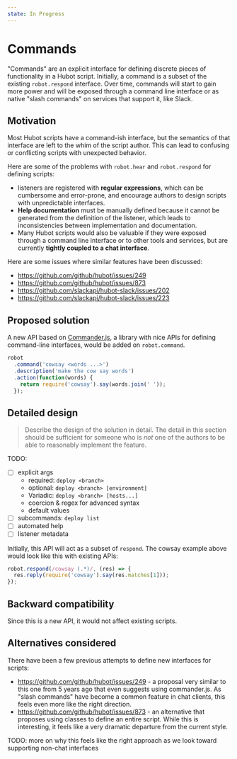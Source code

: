 ```yaml
---
state: In Progress
---
```


# Commands

"Commands" are an explicit interface for defining discrete pieces of functionality in a Hubot script. Initially, a command is a subset of the existing `robot.respond` interface. Over time, commands will start to gain more power and will be exposed through a command line interface or as native "slash commands" on services that support it, like Slack.

## Motivation

Most Hubot scripts have a command-ish interface, but the semantics of that interface are left to the whim of the script author. This can lead to confusing or conflicting scripts with unexpected behavior.

Here are some of the problems with `robot.hear` and `robot.respond` for defining scripts:

- listeners are registered with **regular expressions**, which can be cumbersome and error-prone, and encourage authors to design scripts with unpredictable interfaces.  
- **Help documentation** must be manually defined because it cannot be generated from the definition of the listener, which leads to inconsistencies between implementation and documentation.
- Many Hubot scripts would also be valuable if they were exposed through a command line interface or to other tools and services, but are currently **tightly coupled to a chat interface**.

Here are some issues where similar features have been discussed:

- https://github.com/github/hubot/issues/249
- https://github.com/github/hubot/issues/873
- https://github.com/slackapi/hubot-slack/issues/202
- https://github.com/slackapi/hubot-slack/issues/223

## Proposed solution

A new API based on [Commander.js](https://github.com/tj/commander.js), a library with nice APIs for defining command-line interfaces, would be added on `robot.command`.

```js
robot
  .command('cowsay <words ...>')
  .description('make the cow say words')
  .action(function(words) {
    return require('cowsay').say(words.join(' '));
  });
```

## Detailed design

> Describe the design of the solution in detail. The detail in this section should be sufficient for someone who is *not* one of the authors to be able to reasonably implement the feature.

TODO:

- [ ] explicit args
  - required: `deploy <branch>`
  - optional: `deploy <branch> [environment]`
  - Variadic: `deploy <branch> [hosts...]`
  - coercion & regex for advanced syntax
  - default values
- [ ] subcommands: `deploy list`
- [ ] automated help
- [ ] listener metadata

Initially, this API will act as a subset of `respond`. The cowsay example above would look like this with existing APIs:

```js
robot.respond(/cowsay (.*)/, (res) => {
  res.reply(require('cowsay').say(res.matches[1]));
});
```

## Backward compatibility

Since this is a new API, it would not affect existing scripts.

## Alternatives considered

There have been a few previous attempts to define new interfaces for scripts:

- https://github.com/github/hubot/issues/249 - a proposal very similar to this one from 5 years ago that even suggests using commander.js. As "slash commands" have become a common feature in chat clients, this feels even more like the right direction.
- https://github.com/github/hubot/issues/873 - an alternative that proposes using classes to define an entire script. While this is interesting, it feels like a very dramatic departure from the current style.

TODO: more on why this feels like the right approach as we look toward supporting non-chat interfaces
